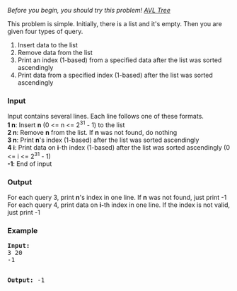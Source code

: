 <p><em>Before you begin, you should try this problem! <a href="../SDITSAVL/">AVL Tree</a></em></p>
<p>This problem is simple. Initially, there is a list and it's empty. Then you are given four types of query.</p>
<ol>
<li>Insert data to the list</li>
<li>Remove data from the list</li>
<li>Print an index (1-based) from a specified data after the list was sorted ascendingly</li>
<li>Print data from a specified index (1-based) after the list was sorted ascendingly</li>
</ol>
<h3>Input</h3>
<p>Input contains several lines. Each line follows one of these formats.<br><strong>1 n</strong>: Insert <strong>n</strong> (0 &lt;= n &lt;= 2<sup>31</sup> - 1) to the list<br><strong>2 n</strong>: Remove <strong>n</strong> from the list. If <strong>n</strong> was not found, do nothing<br><strong>3 n</strong>: Print <strong>n</strong>'s index (1-based) after the list was sorted ascendingly<br><strong>4 i</strong>: Print data on <strong>i</strong>-th index (1-based) after the list was sorted ascendingly (0 &lt;= i &lt;= 2<sup>31</sup> - 1)<br><strong>-1</strong>: End of input</p>
<h3>Output</h3>
<p>For each query 3, print <strong>n</strong>'s index in one line. If <strong>n</strong> was not found, just print -1<br>For each query 4, print data on <strong>i-</strong>th index in one line. If the index is not valid, just print -1</p>
<h3>Example</h3>
<pre><strong>Input:</strong>
3 20<br>-1

<strong>Output:</strong>
-1<br>&nbsp;</pre>